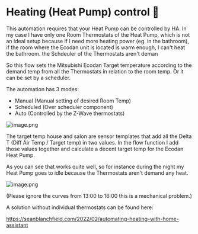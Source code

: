 Heating (Heat Pump) control 🎉️
================================

This automation requires that your Heat Pump can be controlled by HA. In my case I have only one Room Thermostats of the
Heat Pump, which is not an ideal setup because if I need more heating power (eg. in the bathroom), if the room where the
Ecodan unit is located is warm enough, I can't heat the bathroom. the Schdeuler of the Thermostats aren't deman

So this flow sets the Mitsubishi Ecodan Target temperature according to the demand temp from all the Thermostats in relation
to the room temp. Or it can be set by a scheduler.

The automation has 3 modes:

- Manual (Manual setting of desired Room Temp)
- Scheduled (Over scheduler component)
- Auto (Controlled by the Z-Wave thermostats)

![image.png](./assets/1636369505842-image.png)

The target temp house and salon are sensor templates that add all the Delta T (Diff Air Temp / Target temp) in two values.
In the flow function I add those values together and calculate a decent target temp for the Ecodan Heat Pump.

As you can see that works quite well, so for instance during the night my Heat Pump goes to idle because the Thermostats aren't demand any heat.

![image.png](./assets/1636369995222-image.png)

(Please ignore the curves from 13:00 to 16:00 this is a mechanical problem.)

A solution without individual thermostats can be found here:

https://seanblanchfield.com/2022/02/automating-heating-with-home-assistant
